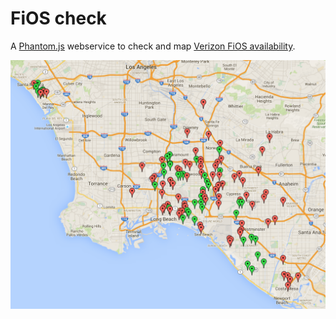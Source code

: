 # FiOS check

A [Phantom.js](http://phantomjs.org) webservice to check and map
[Verizon FiOS availability](https://www.verizon.com/home/fiosavailability/).

![results](https://github.com/idiomatic/fioscheck/raw/master/site/los_angeles.png)
